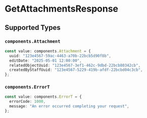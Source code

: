 # GetAttachmentsResponse


## Supported Types

### `components.Attachment`

```typescript
const value: components.Attachment = {
  uuid: "123e4567-59ac-4463-a70b-22bcb5d90f8b",
  editDate: "2025-05-01 12:00:00",
  relatedObjectUuid: "123e4567-3ef1-462c-9dbd-22bcb80342cb",
  createdByStaffUuid: "123e4567-5229-419b-afdf-22bcbd04c3cb",
};
```

### `components.ErrorT`

```typescript
const value: components.ErrorT = {
  errorCode: 1000,
  message: "An error occurred completing your request",
};
```

